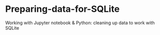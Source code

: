 # Preparing-data-for-SQLite
Working with Jupyter notebook &amp; Python: cleaning up data to work with SQLite
